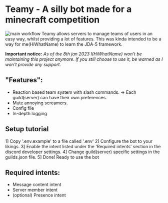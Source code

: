 # Teamy - A silly bot made for a minecraft competition
![main workflow](https://github.com/HiWhatName/Teamy/actions/workflows/gradle.yml/badge.svg) Teamy allows servers to manage teams of users in an easy way, whilst providing a lot of features. This was kinda intended to be a way for me(HiWhatName) to learn the JDA-5 framework.

**Important notice:** *As of the 8th jan 2023 I(HiWhatName) won't be maintaining this project anymore. If you still choose to use it, be warned as I won't provide any support.*

## "Features":
- Reaction based team system with slash commands. -> Each guild(server) can have their own preferences.
- Mute annoying screamers.
- Config file
- In-depth logging

## Setup tutorial
1] Copy '.env.example' to a file called '.env'
2] Configure the bot to your likings.
3] Enable the intent listed under the 'Required intents' section in the discord developer settings.
4] Change guild(server) specific settings in the guilds.json file.
5] Done! Ready to use the bot

## Required intents:
- Message content intent
- Server member intent
- (optional) Presence intent
